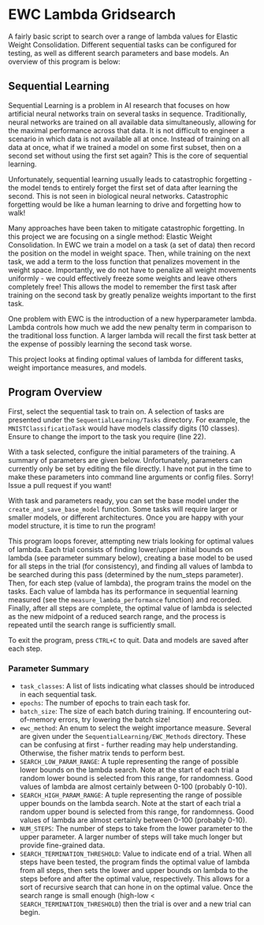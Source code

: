# EWC Lambda Gridsearch

A fairly basic script to search over a range of lambda values for Elastic Weight Consolidation. Different sequential tasks can be configured for testing, as well as different search parameters and base models. An overview of this program is below:

## Sequential Learning

Sequential Learning is a problem in AI research that focuses on how artificial neural networks train on several tasks in sequence. Traditionally, neural networks are trained on all available data simultaneously, allowing for the maximal performance across that data. It is not difficult to engineer a scenario in which data is not available all at once. Instead of training on all data at once, what if we trained a model on some first subset, then on a second set without using the first set again? This is the core of sequential learning.

Unfortunately, sequential learning usually leads to catastrophic forgetting - the model tends to entirely forget the first set of data after learning the second. This is not seen in biological neural networks. Catastrophic forgetting would be like a human learning to drive and forgetting how to walk!

Many approaches have been taken to mitigate catastrophic forgetting. In this project we are focusing on a single method: Elastic Weight Consolidation. In EWC we train a model on a task (a set of data) then record the position on the model in weight space. Then, while training on the next task, we add a term to the loss function that penalizes movement in the weight space. Importantly, we do not have to penalize all weight movements uniformly - we could effectively freeze some weights and leave others completely free! This allows the model to remember the first task after training on the second task by greatly penalize weights important to the first task.

One problem with EWC is the introduction of a new hyperparameter lambda. Lambda controls how much we add the new penalty term in comparison to the traditional loss function. A larger lambda will recall the first task better at the expense of possibly learning the second task worse.

This project looks at finding optimal values of lambda for different tasks, weight importance measures, and models.

## Program Overview

First, select the sequential task to train on. A selection of tasks are presented under the `SequentialLearning/Tasks` directory. For example, the `MNISTClassificatioTask` would have models classify digits (10 classes). Ensure to change the import to the task you require (line 22).

With a task selected, configure the initial parameters of the training. A summary of parameters are given below. Unfortunately, parameters can currently only be set by editing the file directly. I have not put in the time to make these parameters into command line arguments or config files. Sorry! Issue a pull request if you want!

With task and parameters ready, you can set the base model under the `create_and_save_base_model` function. Some tasks will require larger or smaller models, or different architectures. Once you are happy with your model structure, it is time to run the program!

This program loops forever, attempting new trials looking for optimal values of lambda. Each trial consists of finding lower/upper initial bounds on lambda (see parameter summary below), creating a base model to be used for all steps in the trial (for consistency), and finding all values of lambda to be searched during this pass (determined by the num_steps parameter). Then, for each step (value of lambda), the program trains the model on the tasks. Each value of lambda has its performance in sequential learning measured (see the `measure_lambda_performance` function) and recorded. Finally, after all steps are complete, the optimal value of lambda is selected as the new midpoint of a reduced search range, and the process is repeated until the search range is sufficiently small.

To exit the program, press `CTRL+C` to quit. Data and models are saved after each step.

### Parameter Summary
- `task_classes`: A list of lists indicating what classes should be introduced in each sequential task.
- `epochs`: The number of epochs to train each task for.
- `batch_size`: The size of each batch during training. If encountering out-of-memory errors, try lowering the batch size!
- `ewc_method`: An enum to select the weight importance measure. Several are given under the `SequentialLearning/EWC_Methods` directory. These can be confusing at first - further reading may help understanding. Otherwise, the fisher matrix tends to perform best.
- `SEARCH_LOW_PARAM_RANGE`: A tuple representing the range of possible lower bounds on the lambda search. Note at the start of each trial a random lower bound is selected from this range, for randomness. Good values of lambda are almost certainly between 0-100 (probably 0-10).
- `SEARCH_HIGH_PARAM_RANGE`: A tuple representing the range of possible upper bounds on the lambda search. Note at the start of each trial a random upper bound is selected from this range, for randomness. Good values of lambda are almost certainly between 0-100 (probably 0-10).
- `NUM_STEPS`: The number of steps to take from the lower parameter to the upper parameter. A larger number of steps will take much longer but provide fine-grained data.
- `SEARCH_TERMINATION_THRESHOLD`: Value to indicate end of a trial. When all steps have been tested, the program finds the optimal value of lambda from all steps, then sets the lower and upper bounds on lambda to the steps before and after the optimal value, respectively. This allows for a sort of recursive search that can hone in on the optimal value. Once the search range is small enough (high-low < `SEARCH_TERMINATION_THRESHOLD`) then the trial is over and a new trial can begin.